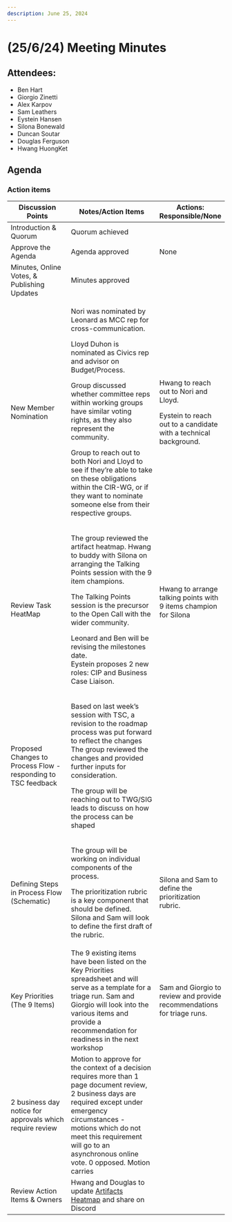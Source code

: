 ```yaml
---
description: June 25, 2024
---
```


# (25/6/24) Meeting Minutes

## Attendees:

* Ben Hart
* Giorgio Zinetti
* Alex Karpov
* Sam Leathers
* Eystein Hansen
* Silona Bonewald
* Duncan Soutar
* Douglas Ferguson
* Hwang HuongKet

## Agenda

### Action items

<table><thead><tr><th width="209">Discussion Points</th><th width="355">Notes/Action Items</th><th>Actions: Responsible/None</th></tr></thead><tbody><tr><td>Introduction &#x26; Quorum</td><td>Quorum achieved</td><td><br></td></tr><tr><td>Approve the Agenda</td><td>Agenda approved</td><td>None</td></tr><tr><td>Minutes, Online Votes, &#x26; Publishing Updates</td><td>Minutes approved</td><td><br></td></tr><tr><td>New Member Nomination</td><td><p>Nori was nominated by Leonard as MCC rep for cross-communication. </p><p>Lloyd Duhon is nominated as Civics rep and advisor on Budget/Process. </p><p>Group discussed whether committee reps within working groups have similar voting rights, as they also represent the community.</p><p>Group to reach out to both Nori and Lloyd to see if they’re able to take on these obligations within the CIR-WG, or if they want to nominate someone else from their respective groups.</p></td><td><p>Hwang to reach out to Nori and Lloyd.</p><p>Eystein to reach out to a candidate with a technical background.</p></td></tr><tr><td>Review Task HeatMap</td><td><p>The group reviewed the artifact heatmap. Hwang to buddy with Silona on arranging the Talking Points session with the 9 item champions.</p><p>The Talking Points session is the precursor to the Open Call with the wider community.</p><p>Leonard and Ben will be revising the milestones date. <br>Eystein proposes 2 new roles: CIP and Business Case Liaison.</p></td><td><p>Hwang to arrange talking points with 9 items champion for Silona </p><p><br></p></td></tr><tr><td>Proposed Changes to Process Flow - responding to TSC feedback</td><td><p>Based on last week’s session with TSC, a revision to the roadmap process was put forward to reflect the changes The group reviewed the changes and provided further inputs for consideration.</p><p>The group will be reaching out to TWG/SIG leads to discuss on how the process can be shaped</p></td><td><br></td></tr><tr><td>Defining Steps in Process Flow (Schematic) </td><td><p>The group will be working on individual components of the process. </p><p>The prioritization rubric is a key component that should be defined. Silona and Sam will look to define the first draft of the rubric.</p></td><td>Silona and Sam to define the prioritization rubric.</td></tr><tr><td>Key Priorities (The 9 Items)</td><td>The 9 existing items have been listed on the Key Priorities spreadsheet and will serve as a template for a triage run. Sam and Giorgio will look into the various items and provide a recommendation for readiness in the next workshop</td><td>Sam and Giorgio to review and provide recommendations for triage runs.</td></tr><tr><td>2 business day notice for approvals which require review</td><td>Motion to approve for the context of a decision requires more than 1 page document review, 2 business days are required except under emergency circumstances - motions which do not meet this requirement will go to an asynchronous online vote. 0 opposed. Motion carries</td><td><br></td></tr><tr><td>Review Action Items &#x26; Owners</td><td>Hwang and Douglas to update <a href="https://docs.google.com/document/d/1lsdD69gUsp-GvI3s-0MxiFLHHIBlZruNyf1NjOqVEC4/edit">Artifacts Heatmap</a> and share on Discord</td><td><br></td></tr></tbody></table>
